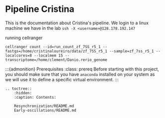 # Pipeline Cristina

This is the documentation about Cristina's pipeline.
We login to a linux machine we have in the lab `ssh -X <username>@128.178.192.147`

running cellranger
```shell
cellranger count --id=run_count_zf_7SS_r5_1 --fastqs=/home/cristinaloureiro/data/zf_7SS_r5_1 --sample=zf_7ss_r5_1 --localcores=8 --localmem 15 --
transcriptome=/home/clement/Danio.rerio_genome
```

:::{admonition} Prerequisites
:class: prereq
Before starting with this project, you should make sure that you have `anaconda` installed on your system as we will use it to define a specific virtual environment.
:::

```{eval-rst}
.. toctree::
    :hidden:
    :caption: Contents:

    Resynchronization/README.md
    Early-oscillations/README.md
```
